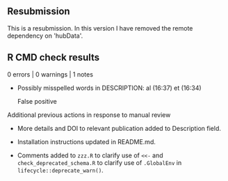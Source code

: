 ## Resubmission

This is a resubmission. In this version I have removed the remote dependency on 'hubData'.

## R CMD check results

0 errors | 0 warnings | 1 notes


*   Possibly misspelled words in DESCRIPTION:
    al (16:37)
    et (16:34)
    
    False positive

Additional previous actions in response to manual review

*   More details and DOI to relevant publication added to Description field.

*   Installation instructions updated in README.md.

*   Comments added to `zzz.R` to clarify use of `<<-` and `check_deprecated_schema.R` to clarify use of `.GlobalEnv` in `lifecycle::deprecate_warn()`.
